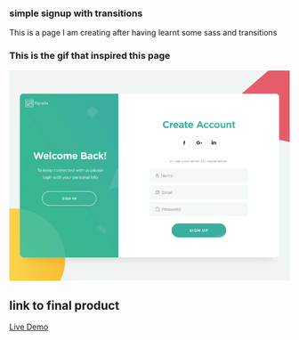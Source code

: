 ### simple signup with transitions
This is a page I am creating after having learnt some sass and transitions 


### This is the gif that inspired this page
![inspiration](dist/img/diprella_login.gif)

## link to final product
[Live Demo]()